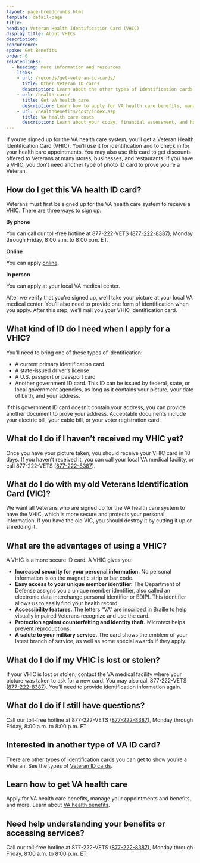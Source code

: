 ```yaml
---
layout: page-breadcrumbs.html
template: detail-page
title: 
heading: Veteran Health Identification Card (VHIC)
display_title: About VHICs
description: 
concurrence: 
spoke: Get Benefits
order: 6 
relatedlinks:
  - heading: More information and resources
    links:
    - url: /records/get-veteran-id-cards/
      title: Other Veteran ID cards
      description: Learn about the other types of identification cards you can get to show you’re a Veteran.
    - url: /health-care/
      title: Get VA health care
      description: Learn how to apply for VA health care benefits, manage your appointments and benefits, and more.
    - url: /healthbenefits/cost/index.asp
      title: VA health care costs 
      description: Learn about your copay, financial assessment, and how VA health care works with private health insurance.
---
```


<div class="va-introtext">
  
If you’re signed up for the VA health care system, you’ll get a Veteran Health Identification 
Card (VHIC). You’ll use it for identification and to check in for your health care appointments. 
You may also use this card to get discounts offered to Veterans at many stores, businesses, 
and restaurants. If you have a VHIC, you don’t need another type of photo ID card to prove you’re a Veteran.

</div>

## How do I get this VA health ID card?

Veterans must first be signed up for the VA health care system to receive a VHIC. There are three ways to sign up:

**By phone**

You can call our toll-free hotline at 877-222-VETS (<a href="tel:+18772228387">877-222-8387</a>), Monday through 
Friday, 8:00 a.m. to 8:00 p.m. ET. 

**Online** 

You can apply [online](/health-care/how-to-apply/).

**In person** 

You can apply at your local VA medical center.

After we verify that you're signed up, we’ll take your picture at your local VA medical center. 
You’ll also need to provide one form of identification when you apply. After this step, 
we’ll mail you your VHIC identification card.

## What kind of ID do I need when I apply for a VHIC?

You’ll need to bring one of these types of identification:

- A current primary identification card
- A state-issued driver’s license
- A U.S. passport or passport card
- Another government ID card. This ID can be issued by federal, state, or local government agencies, 
as long as it contains your picture, your date of birth, and your address. 

If this government ID card doesn't contain your address, you can provide another document 
to prove your address. Acceptable documents include your electric bill, your cable bill, or 
your voter registration card.

## What do I do if I haven’t received my VHIC yet?

Once you have your picture taken, you should receive your VHIC card in 10 days. 
If you haven’t received it, you can call your local VA medical facility, or call 
877-222-VETS (<a href="tel:+18772228387">877-222-8387</a>).

## What do I do with my old Veterans Identification Card (VIC)?

We want all Veterans who are signed up for the VA health care system to have the VHIC, which 
is more secure and protects your personal information. If you have the old VIC, 
you should destroy it by cutting it up or shredding it.

## What are the advantages of using a VHIC?

A VHIC is a more secure ID card. A VHIC gives you:

- **Increased security for your personal information.** No personal information is on the magnetic strip or bar code.
- **Easy access to your unique member identifier.** The Department of Defense assigns you a unique member identifier, 
also called an electronic data interchange personal identifier or EDIPI. This identifier allows us to easily 
find your health record.
- **Accessibility features.** The letters “VA” are inscribed in Braille to help visually impaired Veterans 
recognize and use the card.
- **Protection against counterfeiting and identity theft.** Microtext helps prevent reproductions.
- **A salute to your military service.** The card shows the emblem of your latest branch of service, 
as well as some special awards if they apply.

## What do I do if my VHIC is lost or stolen?
If your VHIC is lost or stolen, contact the VA medical facility where your picture 
was taken to ask for a new card. You may also call 877-222-VETS (<a href="tel:+18772228387">877-222-8387</a>). You’ll need to
provide identification information again.

## What do I do if I still have questions?

Call our toll-free hotline at 877-222-VETS (<a href="tel:+18772228387">877-222-8387</a>), Monday through Friday, 8:00 a.m. to 8:00 p.m. ET. 

## Interested in another type of VA ID card?

There are other types of identification cards you can get to show you’re a Veteran. 
See the types of [Veteran ID cards](/records/get-veteran-id-cards/).

## Learn how to get VA health care

Apply for VA health care benefits, manage your appointments and benefits, and more. 
Learn about [VA health benefits](/health-care/).

## Need help understanding your benefits or accessing services?

Call our toll-free hotline at 877-222-VETS (<a href="tel:+18772228387">877-222-8387</a>), Monday through Friday, 8:00 a.m. to 8:00 p.m. ET. 

